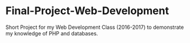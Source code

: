 # Final-Project-Web-Development
Short Project for my Web Development Class (2016-2017) to demonstrate my knowledge of PHP and databases. 
